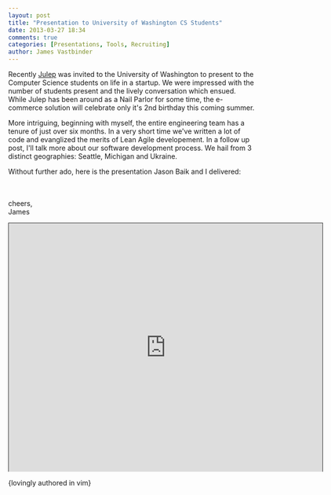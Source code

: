 ```yaml
---
layout: post
title: "Presentation to University of Washington CS Students"
date: 2013-03-27 18:34
comments: true
categories: [Presentations, Tools, Recruiting]
author: James Vastbinder
---
```


Recently [Julep](http://www.julep.com/) was invited to the University of Washington to present to the 
Computer Science students on life in a startup.  We were impressed with the
number of students present and the lively conversation which ensued.  While 
Julep has been around as a Nail Parlor for some time, the e-commerce solution 
will celebrate only it's 2nd birthday this coming summer. 

<!-- more -->
More intriguing, beginning with myself, the entire engineering team has a 
tenure of just over six months.  In a very short time we've written a lot of 
code and evanglized the merits of Lean Agile developement.  In a follow up 
post, I'll talk more about our software development process.  We hail from 3 
distinct geographies: Seattle, Michigan and Ukraine.  

Without further ado, here is the presentation Jason Baik and I delivered:

<br><br>
cheers,<br>
James

<iframe src="http://app.sliderocket.com:80/app/fullplayer.aspx?id=5f1f6533-e1d7-4e04-bff3-c2ebc2b6273c" width="640" height="506" scrolling=no frameBorder="1" style="border:1px solid #333333;border-bottom-style:none"></iframe>

{lovingly authored in vim}
